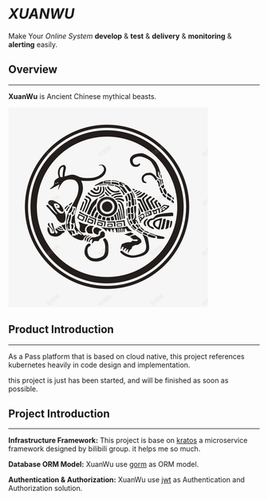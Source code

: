 # *XUANWU*

Make Your *Online System* **develop** & **test** & **delivery** & **monitoring** & **alerting** easily.

## Overview
***

**XuanWu** is Ancient Chinese mythical beasts.

![xuanwu](./static/image/xuanwu.jpg)

## Product Introduction
***

As a Pass platform that is based on cloud native, this project references kubernetes heavily in code design and implementation.

this project is just has been started, and will be finished as soon as possible.

## Project Introduction
***

**Infrastructure Framework:** This project is base on [kratos](https://go-kratos.dev/) a microservice framework designed by bilibili group. it helps me so much.

**Database ORM Model:** XuanWu use [gorm](https://gorm.io/) as ORM model.

**Authentication & Authorization:** XuanWu use [jwt](https://jwt.io) as Authentication and Authorization solution.

